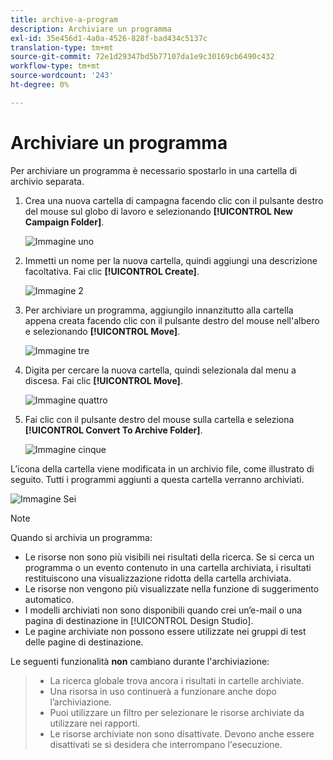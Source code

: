 ```yaml
---
title: archive-a-program
description: Archiviare un programma
exl-id: 35e456d1-4a0a-4526-828f-bad434c5137c
translation-type: tm+mt
source-git-commit: 72e1d29347bd5b77107da1e9c30169cb6490c432
workflow-type: tm+mt
source-wordcount: '243'
ht-degree: 0%

---
```


# Archiviare un programma

Per archiviare un programma è necessario spostarlo in una cartella di archivio separata.

1. Crea una nuova cartella di campagna facendo clic con il pulsante destro del mouse sul globo di lavoro e selezionando **[!UICONTROL New Campaign Folder]**.

   ![Immagine uno](/help/sky/assets/programs/archive-a-program/archive-a-program-1.png)

1. Immetti un nome per la nuova cartella, quindi aggiungi una descrizione facoltativa. Fai clic **[!UICONTROL Create]**.

   ![Immagine 2](/help/sky/assets/programs/archive-a-program/archive-a-program-2.png)

1. Per archiviare un programma, aggiungilo innanzitutto alla cartella appena creata facendo clic con il pulsante destro del mouse nell&#39;albero e selezionando **[!UICONTROL Move]**.

   ![Immagine tre](/help/sky/assets/programs/archive-a-program/archive-a-program-3.png)

1. Digita per cercare la nuova cartella, quindi selezionala dal menu a discesa. Fai clic **[!UICONTROL Move]**.

   ![Immagine quattro](/help/sky/assets/programs/archive-a-program/archive-a-program-4.png)

1. Fai clic con il pulsante destro del mouse sulla cartella e seleziona **[!UICONTROL Convert To Archive Folder]**.

   ![Immagine cinque](/help/sky/assets/programs/archive-a-program/archive-a-program-5.png)

L’icona della cartella viene modificata in un archivio file, come illustrato di seguito. Tutti i programmi aggiunti a questa cartella verranno archiviati.

![Immagine Sei](/help/sky/assets/programs/archive-a-program/archive-a-program-6.png)

>[!NOTE]
>
>Quando si archivia un programma:
>
>* Le risorse non sono più visibili nei risultati della ricerca. Se si cerca un programma o un evento contenuto in una cartella archiviata, i risultati restituiscono una visualizzazione ridotta della cartella archiviata.
>* Le risorse non vengono più visualizzate nella funzione di suggerimento automatico.
>* I modelli archiviati non sono disponibili quando crei un’e-mail o una pagina di destinazione in [!UICONTROL Design Studio].
>* Le pagine archiviate non possono essere utilizzate nei gruppi di test delle pagine di destinazione.

>
>
Le seguenti funzionalità **non** cambiano durante l&#39;archiviazione:
>
>* La ricerca globale trova ancora i risultati in cartelle archiviate.
>* Una risorsa in uso continuerà a funzionare anche dopo l’archiviazione.
>* Puoi utilizzare un filtro per selezionare le risorse archiviate da utilizzare nei rapporti.
>* Le risorse archiviate non sono disattivate. Devono anche essere disattivati se si desidera che interrompano l&#39;esecuzione.

